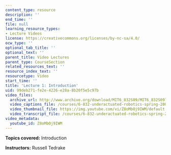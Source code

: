 ```yaml
---
content_type: resource
description: ''
end_time: ''
file: null
learning_resource_types:
- Lecture Videos
license: https://creativecommons.org/licenses/by-nc-sa/4.0/
ocw_type: ''
optional_tab_title: ''
optional_text: ''
parent_title: Video Lectures
parent_type: CourseSection
related_resources_text: ''
resource_index_text: ''
resourcetype: Video
start_time: ''
title: 'Lecture 1: Introduction'
uid: 99deb271-fe2e-4226-e28a-8b20f5e5c97b
video_files:
  archive_url: http://www.archive.org/download/MIT6_832S09/MIT6_832S09lec01_300k.mp4
  video_captions_file: /courses/6-832-underactuated-robotics-spring-2009/a7f98b7d08b3598685f2f453bc50234f_Z8oMbOj9IWM.vtt
  video_thumbnail_file: https://img.youtube.com/vi/Z8oMbOj9IWM/default.jpg
  video_transcript_file: /courses/6-832-underactuated-robotics-spring-2009/0b3edf7ea4725b09c9d692974b39c4b3_Z8oMbOj9IWM.pdf
video_metadata:
  youtube_id: Z8oMbOj9IWM
---
```


**Topics covered:** Introduction

**Instructors:** Russell Tedrake


